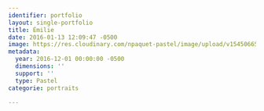 ```yaml
---
identifier: portfolio
layout: single-portfolio
title: Émilie
date: 2016-01-13 12:09:47 -0500
image: https://res.cloudinary.com/npaquet-pastel/image/upload/v1545066598/%C3%89milie-40-X-50-cm-2015.jpg
metadata:
  year: 2016-12-01 00:00:00 -0500
  dimensions: ''
  support: ''
  type: Pastel
categorie: portraits

---
```

